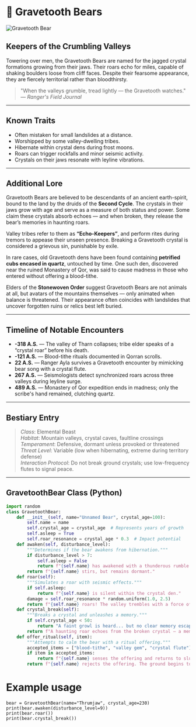 # 🐻 Gravetooth Bears

![Gravetooth Bear](/images/gravetooth-bear.png)

## Keepers of the Crumbling Valleys

Towering over men, the Gravetooth Bears are named for the jagged crystal formations growing from their jaws. Their roars echo for miles, capable of shaking boulders loose from cliff faces. Despite their fearsome appearance, they are fiercely territorial rather than bloodthirsty.

> "When the valleys grumble, tread lightly — the Gravetooth watches." — *Ranger's Field Journal*

---

## Known Traits

- Often mistaken for small landslides at a distance.
- Worshipped by some valley-dwelling tribes.
- Hibernate within crystal dens during frost moons.
- Roars can trigger rockfalls and minor seismic activity.
- Crystals on their jaws resonate with leyline vibrations.

---

## Additional Lore

Gravetooth Bears are believed to be descendants of an ancient earth-spirit, bound to the land by the druids of the **Second Cycle**. The crystals in their jaws grow with age and serve as a measure of both status and power. Some claim these crystals absorb echoes — and when broken, they release the bear’s memories in haunting roars.

Valley tribes refer to them as **“Echo-Keepers”**, and perform rites during tremors to appease their unseen presence. Breaking a Gravetooth crystal is considered a grievous sin, punishable by exile.

In rare cases, old Gravetooth dens have been found containing **petrified cubs encased in quartz**, untouched by time. One such den, discovered near the ruined Monastery of Qor, was said to cause madness in those who entered without offering a blood-tithe.

Elders of the **Stonewoven Order** suggest Gravetooth Bears are not animals at all, but avatars of the mountains themselves — only animated when balance is threatened. Their appearance often coincides with landslides that uncover forgotten ruins or relics best left buried.

---

## Timeline of Notable Encounters

- **-318 A.S.** — The valley of Tharn collapses; tribe elder speaks of a “crystal roar” before his death.
- **-121 A.S.** — Blood-tithe rituals documented in Qorran scrolls.
- **22 A.S.** — Ranger Ayla survives a Gravetooth encounter by mimicking bear song with a crystal flute.
- **267 A.S.** — Seismologists detect synchronized roars across three valleys during leyline surge.
- **489 A.S.** — Monastery of Qor expedition ends in madness; only the scribe's hand remained, clutching quartz.

---

## Bestiary Entry

> *Class*: Elemental Beast  
> *Habitat*: Mountain valleys, crystal caves, faultline crossings  
> *Temperament*: Defensive, dormant unless provoked or threatened  
> *Threat Level*: Variable (low when hibernating, extreme during territory defense)  
> *Interaction Protocol*: Do not break ground crystals; use low-frequency flutes to signal peace.

---

## GravetoothBear Class (Python)

```python
import random
class GravetoothBear:
    def __init__(self, name="Unnamed Bear", crystal_age=100):
        self.name = name
        self.crystal_age = crystal_age  # Represents years of growth
        self.asleep = True
        self.roar_resonance = crystal_age * 0.3  # Impact potential
    def awaken(self, disturbance_level):
        """Determines if the bear awakens from hibernation."""
        if disturbance_level > 7:
            self.asleep = False
            return f"{self.name} has awakened with a thunderous rumble!"
        return f"{self.name} stirs, but remains dormant."
    def roar(self):
        """Simulates a roar with seismic effects."""
        if self.asleep:
            return f"{self.name} is silent within the crystal den."
        damage = self.roar_resonance * random.uniform(1.0, 2.5)
        return f"{self.name} roars! The valley trembles with a force of {damage:.2f} units."
    def crystal_break(self):
        """Breaks a crystal and unleashes a memory."""
        if self.crystal_age < 50:
            return "A faint growl is heard... but no clear memory escapes."
        return f"A haunting roar echoes from the broken crystal — a memory of {self.name}'s battle with sky-raiders long ago."
    def offer_ritual(self, item):
        """Attempts to calm the bear with a ritual offering."""
        accepted_items = ["blood-tithe", "valley gem", "crystal flute"]
        if item in accepted_items:
            return f"{self.name} senses the offering and returns to slumber."
        return f"{self.name} rejects the offering. The ground begins to quake..."
```
# Example usage
```
bear = GravetoothBear(name="Thrumjaw", crystal_age=230)
print(bear.awaken(disturbance_level=9))
print(bear.roar())
print(bear.crystal_break())
```
